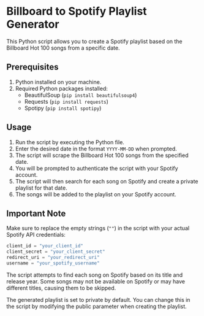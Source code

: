 # Billboard to Spotify Playlist Generator

This Python script allows you to create a Spotify playlist based on the Billboard Hot 100 songs from a specific date.

## Prerequisites

1. Python installed on your machine.
2. Required Python packages installed:
   - BeautifulSoup (`pip install beautifulsoup4`)
   - Requests (`pip install requests`)
   - Spotipy (`pip install spotipy`)

## Usage

1. Run the script by executing the Python file.
2. Enter the desired date in the format `YYYY-MM-DD` when prompted.
3. The script will scrape the Billboard Hot 100 songs from the specified date.
4. You will be prompted to authenticate the script with your Spotify account.
5. The script will then search for each song on Spotify and create a private playlist for that date.
6. The songs will be added to the playlist on your Spotify account.

## Important Note

Make sure to replace the empty strings (`""`) in the script with your actual Spotify API credentials:

```python
client_id = "your_client_id"
client_secret = "your_client_secret"
redirect_uri = "your_redirect_uri"
username = "your_spotify_username"
```
The script attempts to find each song on Spotify based on its title and release year. Some songs may not be available on Spotify or may have different titles, causing them to be skipped.

The generated playlist is set to private by default. You can change this in the script by modifying the public parameter when creating the playlist.
